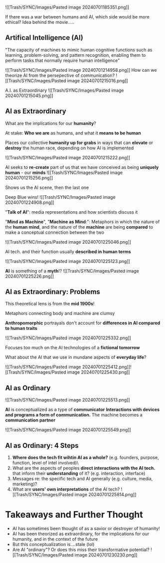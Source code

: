 ![[Trash/SYNC/Images/Pasted image 20240701185351.png]]

If there was a war between humans and AI, which side would be more ethical? Idea behind the movie.....

## Artifical Intelligence (AI)
"The capacity of machines to mimic human cognitive functions such as learning, problem-solving, and pattern recognition, enabling them to perform tasks that normally require human intelligence"

![[Trash/SYNC/Images/Pasted image 20240701214958.png]]
How can we theorize AI from the persepective of communication?
![[Trash/SYNC/Images/Pasted image 20240701215016.png]]

A.I. as Extraordinary
![[Trash/SYNC/Images/Pasted image 20240701215045.png]]

## AI as Extraordinary

What are the implications for our **humanity**?

At stake: **Who we are** as humans, and what it **means to be human**

Places our collective **humanity up for grabs** in ways that can **elevate** or **destroy** the human race, depending on how AI is implemented

![[Trash/SYNC/Images/Pasted image 20240701215222.png]]

AI seeks to **re-create** part of us that we have conceived as being **uniquely human** - our **minds**
![[Trash/SYNC/Images/Pasted image 20240701215256.png]]

Shows us the AI scene, then the last one

Deep Blue wins!
![[Trash/SYNC/Images/Pasted image 20240701224908.png]]

"**Talk of AI**": media representations and how scientists discuss it

"**Mind as Machine**", "**Machine as Mind**:":
Metaphors in which the nature of the **human mind**, and the nature of the **machine** are being **compared** to make a conceptual connection between the two

![[Trash/SYNC/Images/Pasted image 20240701225046.png]]

AI tech. and their function usually **described in human terms**

![[Trash/SYNC/Images/Pasted image 20240701225123.png]]

**AI** is something of a **myth**!?
![[Trash/SYNC/Images/Pasted image 20240701225226.png]]

## AI as Extraordinary: Problems

This theoretical lens is from the **mid 1900s**!

Metaphors connecting body and machine are clumsy

**Anthropomorphic** portrayals don't account for **differences in AI compared to human traits**

![[Trash/SYNC/Images/Pasted image 20240701225332.png]]

Focuses too much on the AI technologies of a **fictional tomorrow**

What about the AI that we use in mundane aspects of **everyday life**?

![[Trash/SYNC/Images/Pasted image 20240701225412.png]]![[Trash/SYNC/Images/Pasted image 20240701225430.png]]

## AI as Ordinary
![[Trash/SYNC/Images/Pasted image 20240701225513.png]]

**AI** is conceptualized as a type of **communicator**
**Interactions with devices and programs a form of communication.**
The machine becomes a **communication partner**

![[Trash/SYNC/Images/Pasted image 20240701225549.png]]

## AI as Ordinary: 4 Steps
1. **Where does the tech fit wihtin AI as a whole?** (e.g.  founders, purpose, function, level of intel involved)\
2.  What are the aspects of peoples **direct interactions with the AI tech.** that inform their **understanding** of it? (e.g. interaction, interface)
3. Messages re: the specific tech and AI generally (e.g. culture, media, marketing)?
4. What are **users' own interpretations** of the AI tech?
![[Trash/SYNC/Images/Pasted image 20240701225814.png]]

# Takeaways and Further Thought
- AI has sometimes been thought of as a savior or destroyer of humanity!
- AI has been theorized as extraordinary, for the implications for our humanity, and in the context of the future
- But this conceptualization is....stale (lol)
- Are AI "ordinary"? Or does this miss their transformative potential?
![[Trash/SYNC/Images/Pasted image 20240701230230.png]]